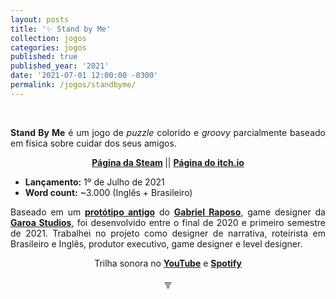 ```yaml
---
layout: posts
title: '✨ Stand by Me'
collection: jogos
categories: jogos
published: true
published_year: '2021'
date: '2021-07-01 12:00:00 -0300'
permalink: /jogos/standbyme/
---
```


<div style="text-align:justify">
<p>⠀</p>
<p> </p>
<p> <b>Stand By Me</b> é um jogo de <i>puzzle</i> colorido e <i>groovy</i> parcialmente baseado em física sobre cuidar dos seus amigos.</p>
<p style="text-align:center"> <b> <a href= "https://store.steampowered.com/app/1484600/Stand_By_Me/">Página da Steam</a> </b> ||  <b> <a href= "https://garoa.itch.io/standbyme">Página do itch.io</a> </b> </p>
<ul>
  <li><strong>Lançamento:</strong> 1º de Julho de 2021</li>
  <li><strong>Word count:</strong> ~3.000 (Inglês + Brasileiro)</li>
</ul>
<p>Baseado em um <a href="https://raposodev.itch.io/sbm-project"><b>protótipo antigo</b></a> do <a href="https://raposodev.itch.io"><b>Gabriel Raposo</b></a>, game designer da <a href="https://garoastudios.com"><strong>Garoa Studios</strong></a>, foi desenvolvido  entre o final de 2020 e primeiro semestre de 2021. Trabalhei no projeto como designer de narrativa, roteirista em Brasileiro e Inglês, produtor executivo, game designer e level designer.</p>
<p style="text-align: center;">Trilha sonora no <a href="https://www.youtube.com/playlist?list=PLVB_OZivbJHkz_JM4TvY9GSRCxNTFQYwb"><strong>YouTube</strong></a> e <a href="https://open.spotify.com/intl-pt/album/6YLRQpf1QVVpkmgjwhEMLL"><strong>Spotify</strong></a></p>

<p style="text-align:center"> ╦ </p>
